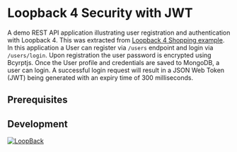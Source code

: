 # Loopback 4 Security with JWT
A demo REST API application illustrating user registration and authentication with Loopback 4. This was extracted from
 [Loopback 4 Shopping example](https://github.com/strongloop/loopback4-example-shopping). In this application a User can 
 register via ``/users`` endpoint and login via ``/users/login``. Upon registration the user password is encrypted using Bcyrptjs.
  Once the User profile and credentials are saved to MongoDB, a user can login. A successful login request will result in 
  a JSON Web Token (JWT) being generated with an expiry time of 300 milliseconds.

## Prerequisites



## Development

[![LoopBack](https://github.com/strongloop/loopback-next/raw/master/docs/site/imgs/branding/Powered-by-LoopBack-Badge-(blue)-@2x.png)](http://loopback.io/)
